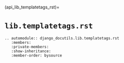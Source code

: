 (api_lib_templatetags_rst)=

# `lib.templatetags.rst`

```{eval-rst}
.. automodule:: django_docutils.lib.templatetags.rst
   :members:
   :private-members:
   :show-inheritance:
   :member-order: bysource
```

